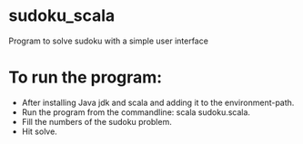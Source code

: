 # sudoku_scala
Program to solve sudoku with a simple user interface

# To run the program:
  - After installing Java jdk and scala and adding it to the environment-path.
  - Run the program from the commandline: scala sudoku.scala.
  - Fill the numbers of the sudoku problem.
  - Hit solve.
